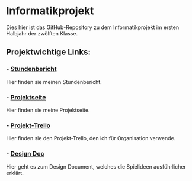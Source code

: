 # Informatikprojekt
Dies hier ist das GitHub-Repository zu dem Informatikprojekt im ersten Halbjahr der zwölften Klasse.

## **Projektwichtige Links:**

### - [Stundenbericht](https://github.com/Felixzed/Informatikprojekt/blob/master/Stundenbericht.md)

Hier finden sie meinen Stundenbericht.

### - [Projektseite](https://github.com/Felixzed/Informatikprojekt/blob/master/Projektseite.md) 

Hier finden sie meine Projektseite.

### - [Projekt-Trello](https://trello.com/b/FDvxKhjR/informatikprojekt-2020)

Hier finden sie den Projekt-Trello, den ich für Organisation verwende.

### - [Design Doc](https://docs.google.com/document/d/1RfED8MwGAkDmg-AF9oWtLQ55LMtbvNNZ1ETjN1LYYiw/edit?usp=sharing)

Hier geht es zum Design Document, welches die Spielideen ausführlicher erklärt.
